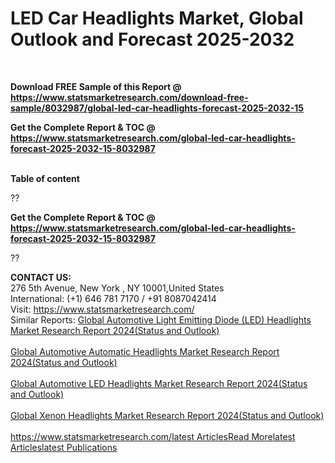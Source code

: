 <h1>LED Car Headlights Market, Global Outlook and Forecast 2025-2032</h1><br/><p><strong>Download FREE Sample of this Report @ <a href="https://www.statsmarketresearch.com/download-free-sample/8032987/global-led-car-headlights-forecast-2025-2032-15">https://www.statsmarketresearch.com/download-free-sample/8032987/global-led-car-headlights-forecast-2025-2032-15</a></strong></p>

<div><b>Get the Complete Report & TOC @ <a href="https://www.statsmarketresearch.com/global-led-car-headlights-forecast-2025-2032-15-8032987">https://www.statsmarketresearch.com/global-led-car-headlights-forecast-2025-2032-15-8032987</a></b></div>

<p><br />
<b>Table of content</b></p>

<p>??</p>

<div><b>Get the Complete Report & TOC @ <a href="https://www.statsmarketresearch.com/global-led-car-headlights-forecast-2025-2032-15-8032987">https://www.statsmarketresearch.com/global-led-car-headlights-forecast-2025-2032-15-8032987</a></b></div>

<p>??</p>

<p><b>CONTACT US:</b><br />
276 5th Avenue, New York , NY 10001,United States<br />
International: (+1) 646 781 7170 / +91 8087042414<br />
Visit: <a href="https://www.statsmarketresearch.com/">https://www.statsmarketresearch.com/</a><br />
Similar Reports: <a href="https://www.statsmarketresearch.com/global-led-car-headlights-forecast-2025-2032-15-8032987">Global Automotive Light Emitting Diode (LED) Headlights Market Research Report 2024(Status and Outlook)</a><br />
<br />
<a href="https://www.statsmarketresearch.com/global-led-car-headlights-forecast-2025-2032-15-8032987">Global Automotive Automatic Headlights Market Research Report 2024(Status and Outlook)</a><br />
<br />
<a href="https://www.statsmarketresearch.com/global-led-car-headlights-forecast-2025-2032-15-8032987">Global Automotive LED Headlights Market Research Report 2024(Status and Outlook)</a><br />
<br />
<a href="https://www.statsmarketresearch.com/global-led-car-headlights-forecast-2025-2032-15-8032987">Global Xenon Headlights Market Research Report 2024(Status and Outlook)</a><br />
<br />
<a href="https://gyeongbokgung.com">https://www.statsmarketresearch.com/</a><a href="https://hallyeomaritime.com">latest Articles</a><a href="https://jingwansa.com">Read More</a><a href="https://nguoiviet.jp/">latest Articles</a><a href="https://www.intelmarketresearch.com/">latest Publications</a></p>
